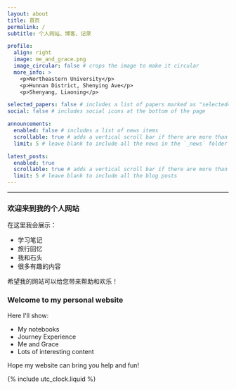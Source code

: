 ```yaml
---
layout: about
title: 首页
permalink: /
subtitle: 个人网站、博客、记录

profile:
  align: right
  image: me_and_grace.png
  image_circular: false # crops the image to make it circular
  more_info: >
    <p>Northeastern University</p>
    <p>Hunnan District, Shenying Ave</p>
    <p>Shenyang, Liaoning</p>

selected_papers: false # includes a list of papers marked as "selected={true}"
social: false # includes social icons at the bottom of the page

announcements:
  enabled: false # includes a list of news items
  scrollable: true # adds a vertical scroll bar if there are more than 3 news items
  limit: 5 # leave blank to include all the news in the `_news` folder

latest_posts:
  enabled: true
  scrollable: true # adds a vertical scroll bar if there are more than 3 new posts items
  limit: 5 # leave blank to include all the blog posts
---
```


---
### **欢迎来到我的个人网站**
在这里我会展示：
- 学习笔记
- 旅行回忆
- 我和石头
- 很多有趣的内容

希望我的网站可以给您带来帮助和欢乐！
### **Welcome to my personal website**
Here I'll show:
- My notebooks
- Journey Experience
- Me and Grace
- Lots of interesting content

Hope my website can bring you help and fun!

{% include utc_clock.liquid %}